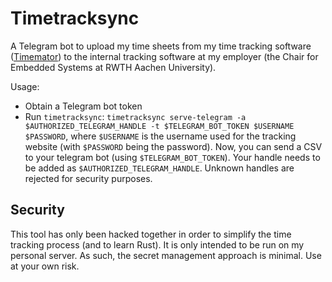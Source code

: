 # Timetracksync

A Telegram bot to upload my time sheets from my time tracking software
([Timemator](https://timemator.com/)) to the internal tracking software at my
employer (the Chair for Embedded Systems at RWTH Aachen University).

Usage:
- Obtain a Telegram bot token
- Run `timetracksync`: `timetracksync serve-telegram -a
  $AUTHORIZED_TELEGRAM_HANDLE -t $TELEGRAM_BOT_TOKEN $USERNAME $PASSWORD`, where
  `$USERNAME` is the username used for the tracking website (with
  `$PASSWORD` being the password). Now, you can send a CSV to your telegram bot
  (using `$TELEGRAM_BOT_TOKEN`). Your handle needs to be added as
  `$AUTHORIZED_TELEGRAM_HANDLE`. Unknown handles are rejected for security
  purposes.

## Security
This tool has only been hacked together in order to simplify the time tracking
process (and to learn Rust). It is only intended to be run on my personal
server. As such, the secret management approach is minimal. Use at your own
risk.
